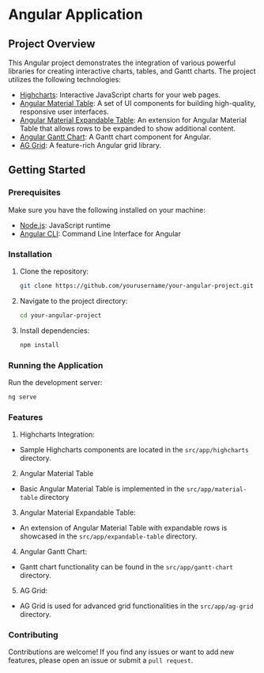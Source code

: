 
# Angular Application


## Project Overview

This Angular project demonstrates the integration of various powerful libraries for creating interactive charts, tables, and Gantt charts. The project utilizes the following technologies:

- [Highcharts](https://www.highcharts.com/): Interactive JavaScript charts for your web pages.
- [Angular Material Table](https://material.angular.io/components/table/overview): A set of UI components for building high-quality, responsive user interfaces.
- [Angular Material Expandable Table](https://github.com/elhigu/material-table): An extension for Angular Material Table that allows rows to be expanded to show additional content.
- [Angular Gantt Chart](https://www.angular-gantt.com/): A Gantt chart component for Angular.
- [AG Grid](https://www.ag-grid.com/): A feature-rich Angular grid library.

## Getting Started

### Prerequisites

Make sure you have the following installed on your machine:

- [Node.js](https://nodejs.org/): JavaScript runtime
- [Angular CLI](https://angular.io/cli): Command Line Interface for Angular

### Installation

1. Clone the repository:

    ```bash
    git clone https://github.com/yourusername/your-angular-project.git
    ```

2. Navigate to the project directory:

    ```bash
    cd your-angular-project
    ```

3. Install dependencies:

    ```bash
    npm install
    ```

### Running the Application

Run the development server:

```bash
ng serve
```

### Features

1. Highcharts Integration:
- Sample Highcharts components are located in the `src/app/highcharts` directory.

2. Angular Material Table
- Basic Angular Material Table is implemented in the `src/app/material-table` directory

3. Angular Material Expandable Table:
- An extension of Angular Material Table with expandable rows is showcased in the `src/app/expandable-table` directory.

4. Angular Gantt Chart:
- Gantt chart functionality can be found in the `src/app/gantt-chart` directory.

5. AG Grid:
- AG Grid is used for advanced grid functionalities in the `src/app/ag-grid` directory.

### Contributing

Contributions are welcome! If you find any issues or want to add new features, please open an issue or submit a `pull request`.

